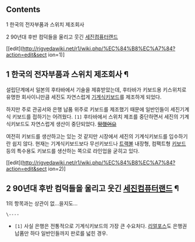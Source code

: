 ## Contents

    

1 한국의 전자부품과 스위치 제조회사

2 90년대 후반 컴덕들을 울리고 웃긴 [세진컴퓨터랜드](%EC%84%B8%EC%A7%84%EC%BB%B4%ED%93%A8%ED%84%B0%EB%9E%9C%EB%93%9C.md)

[[edit](http://rigvedawiki.net/r1/wiki.php/%EC%84%B8%EC%A7%84?action=edit&sect
ion=1)]

## 1 한국의 전자부품과 스위치 제조회사 ¶

설립단계에서 일본의 후타바에서 기술을 제휴받았는데, 후타바가 키보드용 키스위치로 유명한 회사이니만큼 세진도 자연스럽게 [기계식키보드](%EA%B8%B0%EA%B3%84%EC%8B%9D%20%ED%82%A4%EB%B3%B4%EB%93%9C.md)를 제조하게
되었다.

  

하지만 주로 관공서와 은행 납품 위주로 키보드를 제조했기 때문에 일반인들이 세진기계식 키보드를 접하기는 어려웠다. `[1]` 후타바에서
스위치 제조를 중단하면서 세진의 기계식키보드도 자연스럽게 생산이 중단되었다.
<del>[망했어요](%EB%A7%9D%ED%96%88%EC%96%B4%EC%9A%94.md)</del>

  

여전히 키보드를 생산하고는 있는 것 같지만 시장에서 세진의 기계식키보드를 입수하기란 쉽지 않다. 현재는 기계식키보드보다 무선키보드나
[트랙볼](%ED%8A%B8%EB%9E%99%EB%B3%BC.md) 내장형, 컴팩트형
[키보드](%ED%82%A4%EB%B3%B4%EB%93%9C.md) 등의 특수용도 키보드를 생산하는 쪽으로 라인업을 굳히고 있다.

[[edit](http://rigvedawiki.net/r1/wiki.php/%EC%84%B8%EC%A7%84?action=edit&sect
ion=2)]

## 2 90년대 후반 컴덕들을 울리고 웃긴 [세진컴퓨터랜드](%EC%84%B8%EC%A7%84%EC%BB%B4%ED%93%A8%ED%84%B0%EB%9E%9C%EB%93%9C.md) ¶

1의 항목과는 상관이 없...을지도...

`\----`

  * `[1]` 사실 은행은 전통적으로 기계식키보드의 가장 큰 수요처다. [리얼포스](%EB%A6%AC%EC%96%BC%ED%8F%AC%EC%8A%A4.md)도 은행권 납품만 하다 일반인들까지 판로를 넓힌 경우.

